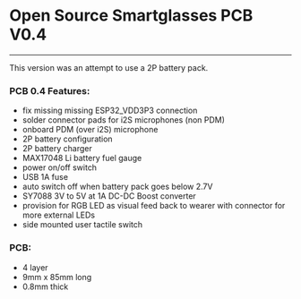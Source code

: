 # Open Source Smartglasses PCB V0.4
---

This version was an attempt to use a 2P battery pack.  


### PCB 0.4 Features:

- fix missing missing ESP32_VDD3P3 connection
- solder connector pads for i2S microphones (non PDM)
- onboard PDM (over i2S)  microphone
- 2P battery configuration
- 2P battery charger
- MAX17048 Li battery fuel gauge
- power on/off switch
- USB 1A fuse
- auto switch off when battery pack goes below 2.7V
- SY7088 3V to 5V at 1A DC-DC Boost converter
- provision for RGB LED as visual feed back to wearer with connector for more external LEDs
- side mounted user tactile switch


### PCB:

- 4 layer
- 9mm x 85mm long
- 0.8mm thick

